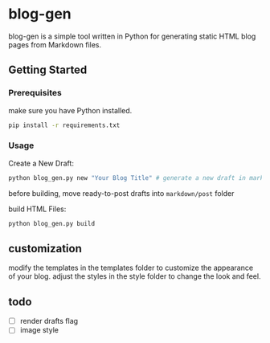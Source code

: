 # blog-gen

blog-gen is a simple tool written in Python for generating static HTML blog pages from Markdown files.

## Getting Started

### Prerequisites

make sure you have Python installed.

```bash
pip install -r requirements.txt
```

### Usage
Create a New Draft:

```bash
python blog_gen.py new "Your Blog Title" # generate a new draft in markdown/draft
```

before building, move ready-to-post drafts into `markdown/post` folder

build HTML Files:

```bash
python blog_gen.py build
```

## customization

modify the templates in the templates folder to customize the appearance of your blog.
adjust the styles in the style folder to change the look and feel.


## todo

- [ ] render drafts flag
- [ ] image style 